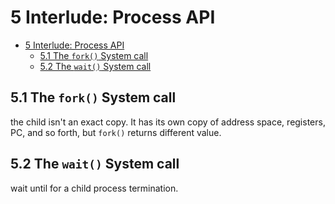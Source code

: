 # 5 Interlude: Process API

<!--toc:start-->

- [5 Interlude: Process API](#5-interlude-process-api)
  - [5.1 The `fork()` System call](#51-the-fork-system-call)
  - [5.2 The `wait()` System call](#52-the-wait-system-call)
  <!--toc:end-->

## 5.1 The `fork()` System call

the child isn't an exact copy. It has its own copy of address space, registers, PC, and so forth, but `fork()` returns different value.

## 5.2 The `wait()` System call

wait until for a child process termination.
